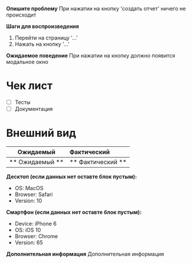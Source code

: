**Опишите проблему**
При нажатии на кнопку 'создать отчет' ничего не происходит

**Шаги для воспроизведения**
1. Перейти на страницу '...'
2. Нажать на кнопку '...'

**Ожидаемое поведение**
При нажатии на кнопку должно появится модальное окно

# Чек лист
- [ ] Тесты
- [ ] Документация

# Внешний вид

Ожидаемый        | Фактический
:---------------:|:--------------------|
** Ожидаемый  ** | ** Фактический    **|


**Десктоп (если данных нет оставте блок пустым):**
 - OS: MacOS
 - Browser: Safari
 - Version: 10

**Смартфон (если данных нет оставте блок пустым):**
 - Device: iPhone 6
 - OS: iOS 10
 - Browser: Chrome
 - Version: 65

**Дополнительная информация**
Дополнительная информация

